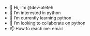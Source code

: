 - 👋 Hi, I’m @dev-atefeh
- 👀 I’m interested in python
- 🌱 I’m currently learning python
- 💞️ I’m looking to collaborate on python
- 📫 How to reach me: email

<!---
dev-atefeh/dev-atefeh is a ✨ special ✨ repository because its `README.md` (this file) appears on your GitHub profile.
You can click the Preview link to take a look at your changes.
--->

